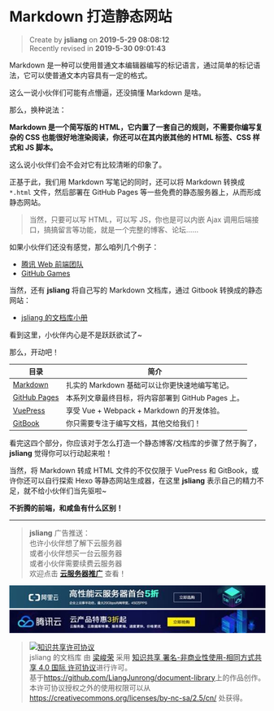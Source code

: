 Markdown 打造静态网站
===

> Create by **jsliang** on **2019-5-29 08:08:12**  
> Recently revised in **2019-5-30 09:01:43**

Markdown 是一种可以使用普通文本编辑器编写的标记语言，通过简单的标记语法，它可以使普通文本内容具有一定的格式。

这么一说小伙伴们可能有点懵逼，还没搞懂 Markdown 是啥。

那么，换种说法：

**Markdown 是一个简写版的 HTML，它内置了一套自己的规则，不需要你编写复杂的 CSS 也能很好地渲染阅读，你还可以在其内嵌其他的 HTML 标签、CSS 样式和 JS 脚本。**

这么说小伙伴们会不会对它有比较清晰的印象了。

正基于此，我们用 Markdown 写笔记的同时，还可以将 Markdown 转换成 `*.html` 文件，然后部署在 GitHub Pages 等一些免费的静态服务器上，从而形成静态网站。

> 当然，只要可以写 HTML，可以写 JS，你也是可以内嵌 Ajax 调用后端接口，搞搞留言等功能，就是一个完整的博客、论坛……

如果小伙伴们还没有感觉，那么咱列几个例子：

* [腾讯 Web 前端团队](http://alloyteam.github.io/)
* [GitHub Games](http://likexia.gitee.io/game/)

当然，还有 **jsliang** 将自己写的 Markdown 文档库，通过 Gitbook 转换成的静态网站：

* [jsliang 的文档库小册](https://liangjunrong.github.io/)

看到这里，小伙伴内心是不是跃跃欲试了~

那么，开动吧！

| 目录 | 简介 |
| --- | --- |
| [Markdown](./Markdown/README.md) | 扎实的 Markdown 基础可以让你更快速地编写笔记。 |
| [GitHub Pages](./GitHub-Pages/README.md) | 本系列文章最终目标，将内容部署到 GitHub Pages 上。 |
| [VuePress](./VuePress/README.md) | 享受 Vue + Webpack + Markdown 的开发体验。 |
| [GitBook](./GitBook/README.md) | 你只需要专注于编写文档，其他交给我们！ |

看完这四个部分，你应该对于怎么打造一个静态博客/文档库的步骤了然于胸了，**jsliang** 觉得你可以行动起来啦！

当然，将 Markdown 转成 HTML 文件的不仅仅限于 VuePress 和 GitBook，或许你还可以自行探索 Hexo 等静态网站生成器，在这里 **jsliang** 表示自己的精力不足，就不给小伙伴们当先驱啦~

**不折腾的前端，和咸鱼有什么区别！**

---

> **jsliang** 广告推送：  
> 也许小伙伴想了解下云服务器  
> 或者小伙伴想买一台云服务器  
> 或者小伙伴需要续费云服务器  
> 欢迎点击 **[云服务器推广](https://github.com/LiangJunrong/document-library/blob/master/other-library/Monologue/%E7%A8%B3%E9%A3%9F%E8%89%B0%E9%9A%BE.md)** 查看！

[![图](../../public-repertory/img/z-small-seek-ali-3.jpg)](https://promotion.aliyun.com/ntms/act/qwbk.html?userCode=w7hismrh)
[![图](../../public-repertory/img/z-small-seek-tencent-2.jpg)](https://cloud.tencent.com/redirect.php?redirect=1014&cps_key=49f647c99fce1a9f0b4e1eeb1be484c9&from=console)

> <a rel="license" href="http://creativecommons.org/licenses/by-nc-sa/4.0/"><img alt="知识共享许可协议" style="border-width:0" src="https://i.creativecommons.org/l/by-nc-sa/4.0/88x31.png" /></a><br /><span xmlns:dct="http://purl.org/dc/terms/" property="dct:title">jsliang 的文档库</span> 由 <a xmlns:cc="http://creativecommons.org/ns#" href="https://github.com/LiangJunrong/document-library" property="cc:attributionName" rel="cc:attributionURL">梁峻荣</a> 采用 <a rel="license" href="http://creativecommons.org/licenses/by-nc-sa/4.0/">知识共享 署名-非商业性使用-相同方式共享 4.0 国际 许可协议</a>进行许可。<br />基于<a xmlns:dct="http://purl.org/dc/terms/" href="https://github.com/LiangJunrong/document-library" rel="dct:source">https://github.com/LiangJunrong/document-library</a>上的作品创作。<br />本许可协议授权之外的使用权限可以从 <a xmlns:cc="http://creativecommons.org/ns#" href="https://creativecommons.org/licenses/by-nc-sa/2.5/cn/" rel="cc:morePermissions">https://creativecommons.org/licenses/by-nc-sa/2.5/cn/</a> 处获得。